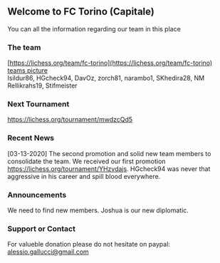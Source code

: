 ## Welcome to FC Torino (Capitale)

You can all the information regarding our team in this place

### The team
[https://lichess.org/team/fc-torino](https://lichess.org/team/fc-torino) <br/>
<a href="slideshow.html">teams picture</a> <br/>
Isildur86, HGcheck94, DavOz, zorch81, narambo1, SKhedira28, NM Rellikrahs19, Stifmeister

### Next Tournament
https://lichess.org/tournament/mwdzcQd5

### Recent News
[03-13-2020] The second promotion and solid new team members to consolidate the team.
We received our first promotion https://lichess.org/tournament/YHzvdajs.
HGcheck94 was never that aggressive in his career and spill blood everywhere.

### Announcements
We need to find new members.
Joshua is our new diplomatic.

### Support or Contact
For valueble donation please do not hesitate on paypal: alessio.gallucci@gmail.com

